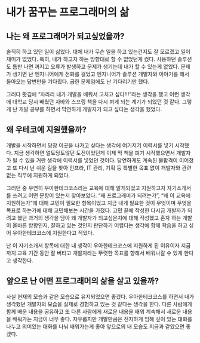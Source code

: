 # 내가 꿈꾸는 프로그래머의 삶

## 나는 왜 프로그래머가 되고싶었을까?

솔직히 하고 있던 일이 싫었다. 대체 내가 무슨 일을 하고 있는건지도 잘 모르겠고 일이 재미가 없었다. 특히, 내가 하고자 하는 방향대로 할 수 없었던게 컸다. 사용하던 솔루션도 틈만 나면 꺼지고 오류가 발생하고 문제가 생기는데 내가 할 수 있는게 없었다. 문제가 생기면 난 엔지니어에게 전화를 걸었고 엔지니어가 솔루션 개발자와 이야기를 해서 돌아오는 답변만을 기다렸다. 급한 문제임에도 난 기다리기만 했다.

그러다 홧김에 “차라리 내가 개발을 배워서 고치고 싶다!!!”라는 생각을 했고 이런 생각에 대학교 당시 배웠던 자바와 스프링 책을 다시 펴게 되는 계기가 되었던 것 같다. 그렇게 난 개발 공부를 하면서 막연하게 개발자가 되고 싶다는 생각을 했었다.

## 왜 우테코에 지원했을까?

개발을 시작하면서 당장 이곳을 나가고 싶다는 생각에 여기저기 이력서를 넣기 시작했다. 지금 생각하면 얼토당토않던 도전이었던게 이제 막 책을 펴기 시작했으면서 개발자가 될 수 있을 거란 생각에 이력서를 넣었던 것이다. 당연하게도 계속된 불합격이 이어졌고 또 다시 난 쉬운 길을 찾아 인프라, IT 관리, 기획 등 특별한 목표 없이 개발자와 관련없는 직무에 지원하게 되었다.

그러던 중 우연히 우아한테크코스라는 교육에 대해 알게되었고 지원하고자 자기소개서를 쓰려고 어떤 문항이 있는지 찾아보았다. “왜 프로그래머가 되려는가”, “왜 이 교육에 지원하는가”에 대해 고민이 필요한 항목이었고 지금 내게 필요한 것이 무엇이며 무엇을 목표로 하는가에 대해 고민해보는 시간을 가졌다. 고민 끝에 작성한 다시금 개발자가 되려고 했던 과거의 생각을 담아 왜 개발자가 되고싶은지에 대해 작성했고 혼자 하는 개발이 올바른 방향인지, 잘하고 있는 것인지 판단하기 어렵다는 생각에 함께 학습을 하고 싶어 우아한테크코스에 지원한다고 적었다.

난 이 자기소개서 항목에 대한 내 생각이 우아한테크코스에 지원하게 된 이유이자 지금까지 교육 기간 동안 잘 버티고 개발자라는 뚜렷한 목표를 향해서 배워나갈 수 있게 한다고 생각한다.

## 앞으로 난 어떤 프로그래머의 삶을 살고 있을까?

사실 현재의 모습과 같은 모습으로 유지되었으면 좋겠다. 우아한테크코스를 하면서 내가 생각했던 개발자의 모습을 실제로 경험하고 있는 것 같다는 생각을 한다. 다른 사람에게 함께 배운 내용을 공유하고 또 다른 사람에게 새로운 내용을 배워 계속해서 새로운 내용을 배워가는 지금이 너무 좋다. 자유롭지만 개발만큼은 진지하게 임해 깊이 있는 대화를 나누고 의미있는 대화를 나눠 배워가는게 좋아 앞으로의 내 모습도 지금과 같았으면 좋겠다.
